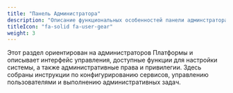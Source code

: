 ```yaml
---
title: "Панель Администратора"
description: "Описание функциональных особенностей панели админстратора"
titleIcon: "fa-solid fa-user-gear"
weight: 3
---
```

Этот раздел ориентирован на администраторов Платформы и описывает интерфейс управления, доступные функции для настройки системы, а также административные права и привилегии. Здесь собраны инструкции по конфигурированию сервисов, управлению пользователями и выполнению административных задач.


